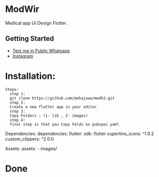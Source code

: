# ModWir

Medical app UI Design Flutter .

## Getting Started

- [Text me in Public Whatsapp](https://wa.me/+967775992377)
- [Instagram ](https://www.instagram.com/m.7vd/)

# Installation: 
    Steps:
      step 1:
      git clone https://github.com/mohajuwa/medh2.git
      step 2:
      Create a new flutter app in your editor
      step 3: 
      Copy Folders : (1- lib , 2- images)
      step 4:
      final step is that you Copy Felds on pubspec.yaml 
 Dependencies:
      dependencies:
          flutter:
          sdk: flutter
          cupertino_icons: ^1.0.2
          custom_clippers: ^2.0.0

  
  Assets:
      assets:
      - images/ 

# Done
